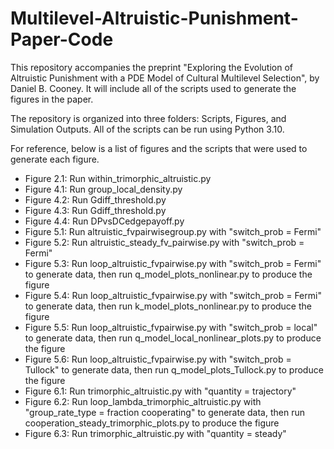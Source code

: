 # Multilevel-Altruistic-Punishment-Paper-Code

This repository accompanies the preprint "Exploring the Evolution of Altruistic Punishment with a PDE Model of Cultural Multilevel Selection", by Daniel B. Cooney. It will include all of the scripts used to generate the figures in the paper.

The repository is organized into three folders: Scripts, Figures, and Simulation Outputs. All of the scripts can be run using Python 3.10.

For reference, below is a list of figures and the scripts that were used to generate each figure.

- Figure 2.1: Run within_trimorphic_altruistic.py
- Figure 4.1: Run group_local_density.py
- Figure 4.2: Run Gdiff_threshold.py
- Figure 4.3: Run Gdiff_threshold.py
- Figure 4.4: Run DPvsDCedgepayoff.py
- Figure 5.1: Run altruistic_fvpairwisegroup.py with "switch_prob = Fermi"
- Figure 5.2: Run altruistic_steady_fv_pairwise.py with "switch_prob = Fermi"
- Figure 5.3: Run loop_altruistic_fvpairwise.py with "switch_prob = Fermi" to generate data, then run q_model_plots_nonlinear.py to produce the figure
- Figure 5.4: Run loop_altruistic_fvpairwise.py with "switch_prob = Fermi" to generate data, then run k_model_plots_nonlinear.py to produce the figure
- Figure 5.5: Run loop_altruistic_fvpairwise.py with "switch_prob = local" to generate data, then run q_model_local_nonlinear_plots.py to produce the figure
- Figure 5.6: Run loop_altruistic_fvpairwise.py with "switch_prob = Tullock" to generate data, then run q_model_plots_Tullock.py to produce the figure
- Figure 6.1: Run trimorphic_altruistic.py with "quantity = trajectory"
- Figure 6.2: Run loop_lambda_trimorphic_altruistic.py with "group_rate_type = fraction cooperating" to generate data, then run cooperation_steady_trimorphic_plots.py to produce the figure
- Figure 6.3: Run trimorphic_altruistic.py with "quantity = steady"
